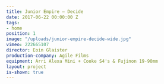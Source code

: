 ```yaml
---
title: Junior Empire — Decide
date: 2017-06-22 00:00:00 Z
tags:
- home
position: 1
image: "/uploads/junior-empire-decide-wide.jpg"
vimeo: 222665107
director: Eoin Glaister
production-company: Agile Films
equipment: Arri Alexa Mini + Cooke S4's & Fujinon 19-90mm
layout: project
is-shown: true
---
```


